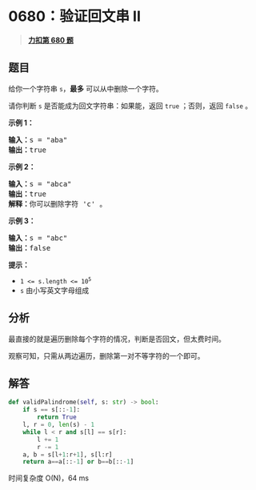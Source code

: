 # 0680：验证回文串 II


> <u>**[力扣第 680 题](https://leetcode.cn/problems/valid-palindrome-ii/)**</u>

## 题目

<p>给你一个字符串 <code>s</code>，<strong>最多</strong> 可以从中删除一个字符。</p>

<p>请你判断 <code>s</code> 是否能成为回文字符串：如果能，返回 <code>true</code> ；否则，返回 <code>false</code> 。</p>



<p><strong>示例 1：</strong></p>

<pre>
<strong>输入：</strong>s = "aba"
<strong>输出：</strong>true
</pre>

<p><strong>示例 2：</strong></p>

<pre>
<strong>输入：</strong>s = "abca"
<strong>输出：</strong>true
<strong>解释：</strong>你可以删除字符 'c' 。
</pre>

<p><strong>示例 3：</strong></p>

<pre>
<strong>输入：</strong>s = "abc"
<strong>输出：</strong>false</pre>



<p><strong>提示：</strong></p>

<ul>
<li><code>1 &lt;= s.length &lt;= 10<sup>5</sup></code></li>
<li><code>s</code> 由小写英文字母组成</li>
</ul>


## 分析

最直接的就是遍历删除每个字符的情况，判断是否回文，但太费时间。

观察可知，只需从两边遍历，删除第一对不等字符的一个即可。


## 解答

```python
def validPalindrome(self, s: str) -> bool:
	if s == s[::-1]:
		return True
	l, r = 0, len(s) - 1
	while l < r and s[l] == s[r]:
		l += 1
		r -= 1
	a, b = s[l+1:r+1], s[l:r]
	return a==a[::-1] or b==b[::-1]
```

时间复杂度 O(N)，64 ms

